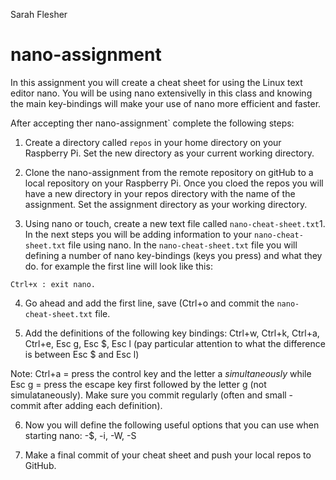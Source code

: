 Sarah Flesher

# nano-assignment
In this assignment you will create a cheat sheet for using the Linux text editor nano. You will be using nano extensivelly in this class and knowing the main key-bindings will make your use of nano more efficient and faster.

After accepting ther nano-assignment` complete the following steps:

1. Create a directory called `repos` in your home directory on your Raspberry Pi. Set the new directory as your current working directory.

2. Clone the nano-assignment from the remote repository on gitHub to a local repository on your Raspberry Pi. Once you cloed the repos you will have a new directory in your repos directory with the name of the assignment. Set the assignment directory as your working directory.

3. Using nano or touch, create a new text file called `nano-cheat-sheet.txt`1. In the next steps you will be adding information to your `nano-cheat-sheet.txt` file using nano. In the `nano-cheat-sheet.txt` file you will defining a number of nano key-bindings (keys you press) and what they do. for example the first line will look like this:

```
Ctrl+x : exit nano. 
```

4. Go ahead and add the first line, save (Ctrl+o and commit the `nano-cheat-sheet.txt` file.

5. Add the definitions of the following key bindings: Ctrl+w, Ctrl+k, 
Ctrl+a, Ctrl+e, Esc g, Esc $, Esc l (pay particular attention 
to what the difference is between Esc $ and Esc l)

Note: Ctrl+a = press the control key and the letter a *simultaneously* while Esc g = press the escape key first followed by 
the letter g (not simulataneously). Make sure you commit regularly (often and small - commit after adding each definition).
   
6. Now you will define the following useful options that you can use when starting nano: -$, -i, -W, -S 

7. Make a final commit of your cheat sheet and push your local repos to GitHub.
